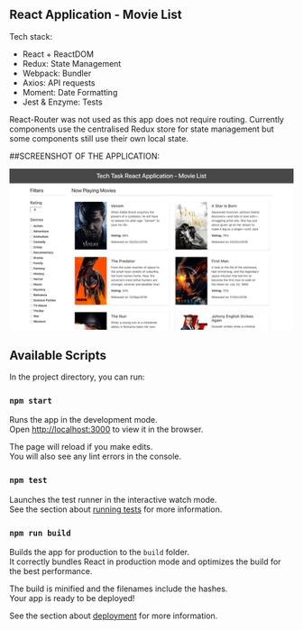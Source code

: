 ## React Application - Movie List

Tech stack:

- React + ReactDOM
- Redux: State Management
- Webpack: Bundler
- Axios: API requests
- Moment: Date Formatting
- Jest & Enzyme: Tests

React-Router was not used as this app does not require routing. Currently components use the centralised Redux store for state management but some components still use their own local state.

##SCREENSHOT OF THE APPLICATION:

![alt Screenshot](ReactApp-MovieList.png)

## Available Scripts

In the project directory, you can run:

### `npm start`

Runs the app in the development mode.<br>
Open [http://localhost:3000](http://localhost:3000) to view it in the browser.

The page will reload if you make edits.<br>
You will also see any lint errors in the console.

### `npm test`

Launches the test runner in the interactive watch mode.<br>
See the section about [running tests](#running-tests) for more information.

### `npm run build`

Builds the app for production to the `build` folder.<br>
It correctly bundles React in production mode and optimizes the build for the best performance.

The build is minified and the filenames include the hashes.<br>
Your app is ready to be deployed!

See the section about [deployment](#deployment) for more information.
